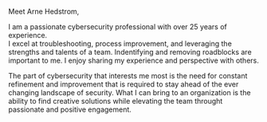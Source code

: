 Meet Arne Hedstrom, 

I am a passionate cybersecurity professional with over 25 years of experience.  
I excel at troubleshooting, process improvement, and leveraging the strengths and talents of a team.
Indentifying and removing roadblocks are important to me.  I enjoy sharing my experience and perspective with others.

The part of cybersecurity that interests me most is the need for constant refinement and improvement that is required to stay ahead of the ever changing landscape of security.
What I can bring to an organization is the ability to find creative solutions while elevating the team throught passionate and positive engagement.



<!---
arnehed/arnehed is a ✨ special ✨ repository because its `README.md` (this file) appears on your GitHub profile.
You can click the Preview link to take a look at your changes.
--->
